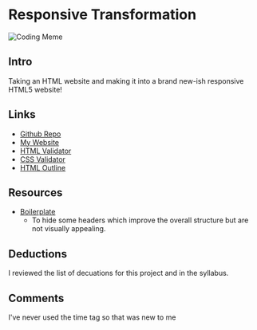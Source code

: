 # Responsive Transformation
![Coding Meme](https://wyncode.co/wp-content/uploads/2014/08/171.jpg)

## Intro
Taking an HTML website and making it into a brand new-ish responsive HTML5 website!

## Links
* [Github Repo](https://github.com/achance27/project_transformation_chance_aliyah) 
* [My Website](http://aliyahchance.com/project_transformation_chance_aliyah/)
* [HTML Validator](https://validator.w3.org/nu/?doc=http%3A%2F%2Faliyahchance.com%2Fproject_transformation_chance_aliyah%2F)
* [CSS Validator](https://jigsaw.w3.org/css-validator/validator?uri=http%3A%2F%2Faliyahchance.com%2Fproject_transformation_chance_aliyah%2F&profile=css3svg&usermedium=all&warning=1&vextwarning=&lang=en)
* [HTML Outline](https://gsnedders.html5.org/outliner/process.py)

## Resources
* [Boilerplate](https://github.com/h5bp/html5-boilerplate/blob/master/src/css/main.css#L107-L169)
	* To hide some headers which improve the overall structure but are not visually appealing. 

## Deductions
I reviewed the list of decuations for this project and in the syllabus.

## Comments
I've never used the time tag so that was new to me